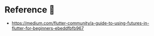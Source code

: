 
# Reference :clap:

- https://medium.com/flutter-community/a-guide-to-using-futures-in-flutter-for-beginners-ebeddfbfb967